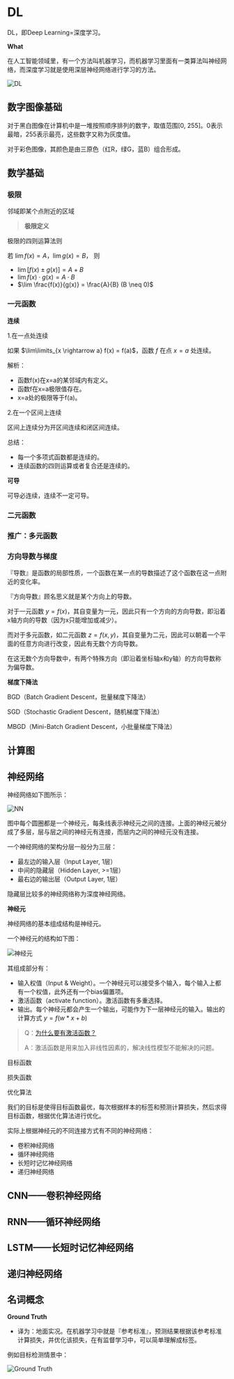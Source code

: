 

# DL

DL，即Deep Learning=深度学习。

**What**

在人工智能领域里，有一个方法叫机器学习，而机器学习里面有一类算法叫神经网络，而深度学习就是使用深层神经网络进行学习的方法。


![DL](img/DL基础_2021-09-16-10-34-12.png)




## 数字图像基础

对于黑白图像在计算机中是一堆按照顺序排列的数字，取值范围[0, 255]。0表示最暗，255表示最亮，这些数字又称为灰度值。

对于彩色图像，其颜色是由三原色（红R，绿G，蓝B）组合形成。



## 数学基础

### 极限

邻域即某个点附近的区域

> **极限定义**
>
> 
 
极限的四则运算法则

若 $\lim f(x) = A，\lim g(x) = B，$ 则
- $\lim \left[f(x) \pm g(x) \right] = A + B$
- $\lim f(x) \cdot g(x)  = A \cdot B$
- $\lim \frac{f(x)}{g(x)} = \frac{A}{B} (B \neq 0)$

### 一元函数

**连续**

1.在一点处连续

如果 $\lim\limits_{x \rightarrow a} f(x) = f(a)$，函数 $f$ 在点 $x=a$ 处连续。

解析：
- 函数f(x)在x=a的某邻域内有定义。
- 函数f在x=a极限值存在。
- x=a处的极限等于f(a)。

2.在一个区间上连续

区间上连续分为开区间连续和闭区间连续。

总结：
- 每一个多项式函数都是连续的。
- 连续函数的四则运算或者复合还是连续的。


**可导**

可导必连续，连续不一定可导。




### 二元函数

### 推广：多元函数


### 方向导数与梯度

『导数』是函数的局部性质，一个函数在某一点的导数描述了这个函数在这一点附近的变化率。

『方向导数』顾名思义就是某个方向上的导数。

对于一元函数 $y = f(x)$，其自变量为一元，因此只有一个方向的方向导数，即沿着x轴方向的导数（因为x只能增加或减少）。

而对于多元函数，如二元函数 $z = f(x, y)$，其自变量为二元，因此可以朝着一个平面的任意方向进行改变，因此有无数个方向导数。

在这无数个方向导数中，有两个特殊方向（即沿着坐标轴x和y轴）的方向导数称为偏导数。












**梯度下降法**

BGD（Batch Gradient Descent，批量梯度下降法）

SGD（Stochastic Gradient Descent，随机梯度下降法）

MBGD（Mini-Batch Gradient Descent，小批量梯度下降法）


## 计算图



## 神经网络

神经网络如下图所示：

![NN](img/DL基础_2021-09-16-10-36-20.png)

图中每个圆圈都是一个神经元，每条线表示神经元之间的连接。上面的神经元被分成了多层，层与层之间的神经元有连接，而层内之间的神经元没有连接。

一个神经网络的架构分层一般分为三层：
- 最左边的输入层（Input Layer, 1层）
- 中间的隐藏层（Hidden Layer, >=1层）
- 最右边的输出层（Output Layer, 1层）

隐藏层比较多的神经网络称为深度神经网络。

**神经元**

神经网络的基本组成结构是神经元。

一个神经元的结构如下图：

![神经元](img/DL基础_2021-09-16-10-50-46.png)

其组成部分有：
- 输入权值（Input & Weight）。一个神经元可以接受多个输入，每个输入上都有一个权值，此外还有一个bias偏置项。
- 激活函数（activate function）。激活函数有多重选择。
- 输出。每个神经元都会产生一个输出，可能作为下一层神经元的输入。输出的计算方式 $y = f(w * x + b)$

> Q：[为什么要有激活函数？](https://www.zhihu.com/question/22334626)
> 
> A：激活函数是用来加入非线性因素的，解决线性模型不能解决的问题。


目标函数

损失函数

优化算法

我们的目标是使得目标函数最优，每次根据样本的标签和预测计算损失，然后求得目标函数，根据优化算法进行优化。



实际上根据神经元的不同连接方式有不同的神经网络：
- 卷积神经网络
- 循环神经网络
- 长短时记忆神经网络
- 递归神经网络




## CNN——卷积神经网络




## RNN——循环神经网络


## LSTM——长短时记忆神经网络


## 递归神经网络






## 名词概念

**Ground Truth**
- 译为：地面实况。在机器学习中就是『参考标准』，预测结果根据该参考标准计算损失，并优化该损失，在有监督学习中，可以简单理解成标签。

例如目标检测情景中：

![Ground Truth](img/DL基础_2021-09-15-20-27-06.png)

